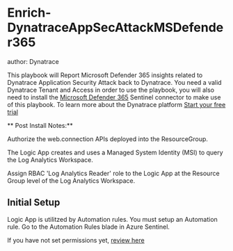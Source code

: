 # Enrich-DynatraceAppSecAttackMSDefender365
author: Dynatrace

This playbook will Report Microsoft Defender 365 insights related to Dynatrace Application Security Attack back to Dynatrace. You need a valid Dynatrace Tenant and Access in order to use the playbook, you will also need to install the [Microsoft Defender 365](https://learn.microsoft.com/en-us/azure/sentinel/connect-microsoft-365-defender) Sentinel connector to make use of this playbook. To learn more about the Dynatrace platform [Start your free trial](https://www.dynatrace.com/trial)

** Post Install Notes:**

Authorize the web.connection APIs deployed into the ResourceGroup.

The Logic App creates and uses a Managed System Identity (MSI) to query the Log Analytics Workspace. 

Assign RBAC 'Log Analytics Reader' role to the Logic App at the Resource Group level of the Log Analytics Workspace.

## Initial Setup

Logic App is utilitzed by Automation rules. You must setup an Automation rule. Go to the Automation Rules blade in Azure Sentinel. 

If you have not set permissions yet, [review here](https://docs.microsoft.com/azure/sentinel/automate-incident-handling-with-automation-rules#permissions-for-automation-rules-to-run-playbooks)